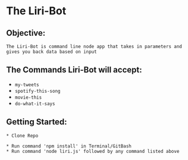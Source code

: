 # The Liri-Bot

## Objective:
```
The Liri-Bot is command line node app that takes in parameters and gives you back data based on input
```

## The Commands Liri-Bot will accept:

* `my-tweets`
* `spotify-this-song`
* `movie-this`
* `do-what-it-says`

## Getting Started: 

```
* Clone Repo

* Run command 'npm install' in Terminal/GitBash
* Run command 'node liri.js' followed by any command listed above 
```
